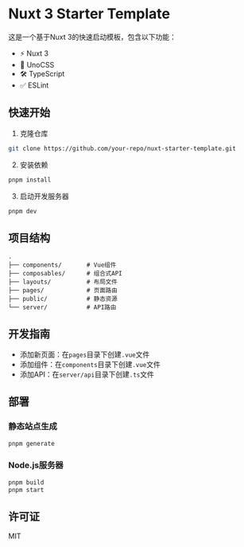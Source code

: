 # Nuxt 3 Starter Template

这是一个基于Nuxt 3的快速启动模板，包含以下功能：

- ⚡️ Nuxt 3
- 🎨 UnoCSS
- 🛠 TypeScript
- ✅ ESLint

## 快速开始

1. 克隆仓库

```bash
git clone https://github.com/your-repo/nuxt-starter-template.git
```

2. 安装依赖

```bash
pnpm install
```

3. 启动开发服务器

```bash
pnpm dev
```

## 项目结构

```
.
├── components/       # Vue组件
├── composables/      # 组合式API
├── layouts/          # 布局文件
├── pages/            # 页面路由
├── public/           # 静态资源
└── server/           # API路由
```

## 开发指南

- 添加新页面：在`pages`目录下创建`.vue`文件
- 添加组件：在`components`目录下创建`.vue`文件
- 添加API：在`server/api`目录下创建`.ts`文件

## 部署

### 静态站点生成

```bash
pnpm generate
```

### Node.js服务器

```bash
pnpm build
pnpm start
```

## 许可证

MIT

